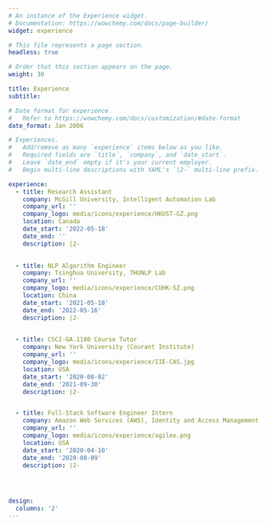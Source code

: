 ```yaml
---
# An instance of the Experience widget.
# Documentation: https://wowchemy.com/docs/page-builder/
widget: experience

# This file represents a page section.
headless: true

# Order that this section appears on the page.
weight: 30

title: Experience
subtitle:

# Date format for experience
#   Refer to https://wowchemy.com/docs/customization/#date-format
date_format: Jan 2006

# Experiences.
#   Add/remove as many `experience` items below as you like.
#   Required fields are `title`, `company`, and `date_start`.
#   Leave `date_end` empty if it's your current employer.
#   Begin multi-line descriptions with YAML's `|2-` multi-line prefix.

experience:
  - title: Research Assistant
    company: McGill University, Intelligent Automation Lab
    company_url: ''
    company_logo: media/icons/experience/HKUST-GZ.png
    location: Canada
    date_start: '2022-05-18'
    date_end: ''
    description: |2-
        

  - title: NLP Algorithm Engineer
    company: Tsinghua University, THUNLP Lab 
    company_url: ''
    company_logo: media/icons/experience/CUHK-SZ.png
    location: China
    date_start: '2021-05-18'
    date_end: '2022-05-16'
    description: |2-
  

  - title: CSCI-GA.1180 Course Tutor
    company: New York University (Courant Institute)
    company_url: ''
    company_logo: media/icons/experience/IIE-CAS.jpg
    location: USA
    date_start: '2020-08-02'
    date_end: '2021-09-30'
    description: |2-


  - title: Full-Stack Software Engineer Intern
    company: Amazon Web Services (AWS), Identity and Access Management
    company_url: ''
    company_logo: media/icons/experience/agilex.png
    location: USA
    date_start: '2020-04-10'
    date_end: '2020-08-09'
    description: |2-



 
design:
  columns: '2'
---
```

